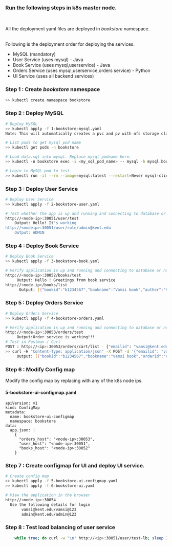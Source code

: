 
### Run the following steps in k8s master node. 
<br/>

All the deployment yaml files are deployed in *bookstore* namespace.

<br/>
Following is the deployment order for deploying the services.

-  MySQL  (mandatory)
-  User Service (uses mysql) - Java
-  Book Service (uses mysql,userservice) - Java
-  Orders Service (uses mysql,userservice,orders service) - Python 
-  UI Service (uses all backend services)


### Step 1 : Create *bookstore* namespace

```sh
>> kubectl create namespace bookstore
```

### Step 2 : Deploy MySQL

```sh
# Deploy MySQL 
>> kubectl apply -f 1-bookstore-mysql.yaml
Note: This will automatically creates a pvc and pv with nfs storage class.

# List pods to get mysql pod name
>> kubectl get pods -n bookstore

# Load data.sql into mysql. Replace mysql podname here.
>> kubectl -n bookstore exec -i <my_sql_pod_name> -- mysql -h mysql.bookstore.svc.cluster.local -pRoot_12345 < data.sql

# Login to MySQL pod to test
>> kubectl run -it --rm --image=mysql:latest --restart=Never mysql-client -- mysql -h mysql.bookstore.svc.cluster.local -pRoot_12345

```

### Step 3 : Deploy User Service

```sh
# Deploy User Service
>> kubectl apply -f 2-bookstore-user.yaml

# Test whether the app is up and running and connecting to database or not
http://<node-ip>:30051/user/test
    Output: Hello! It's working
http://<nodeip>:30051/user/role/admin@kent.edu
    Output: ADMIN

```

### Step 4 : Deploy Book Service

```sh
# Deploy Book Service
>> kubectl apply -f 3-bookstore-book.yaml 

# Verify application is up and running and connecting to database or not. 
http://<node-ip>:30052/books/test 
     Output: Hello ! Greetings from book service
http://<node-ip>/books/list 
      Output: [{"bookid":"b1234567","bookname":"Vamsi book","author":"Vamsi","category":"Science Fiction","price":250.5,"availability":10}]

```

### Step 5 : Deploy Orders Service

```sh
# Deploy Orders Service
>> kubectl apply -f 4-bookstore-orders.yaml

# Verify application is up and running and connecting to database or not.  
http://<node-ip>:30053/orders/test
     Output:Order service is working!!! 
# Test in Postman / Curl     
POST : http://<ip>:30053/orders/cart/list - {"emailid": "vamsi@kent.edu"}
>> curl -H "Content-Type: application/json" -X POST -d '{"emailid": "vamsi@kent.edu"}' http://<node-ip>:30053/orders/cart/list
     Output: [{"bookid":"b1234567","bookname":"Vamsi book","orderid":"o1588074866","price":10.2,"quantity":2}]

```


### Step 6 : Modify Config map
Modify the config map by replacing <node-ip> with any of the k8s node ips.

#### 5-bookstore-ui-configmap.yaml
```
apiVersion: v1
kind: ConfigMap
metadata:
  name: bookstore-ui-configmap
  namespace: bookstore
data:
  app.json: |
    {
      "orders_host": "<node-ip>:30053",
      "user_host": "<node-ip>:30051",
      "books_host": "<node-ip>:30052"
    }  
```

### Step 7 : Create configmap for UI and deploy UI service.

```sh
# Create config map
>> kubectl apply -f 5-bookstore-ui-configmap.yaml
>> kubectl apply -f 6-bookstore-ui.yaml

# View the application in the browser
http://<node-ip>:30054
  Use the following details for login
       vamsi@kent.edu/vamsi@123
       admin@kent.edu/admin@123


```

    
### Step 8 : Test load balancing of user service   
    
```sh
    while true; do curl -w "\n" http://<ip>:30051/user/test-lb; sleep 1; done    
 ```
    
    

<br/>
